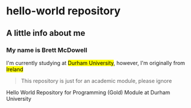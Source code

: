 # hello-world repository
## A little info about me

### My name is Brett McDowell

I'm currently studying at <mark>Durham University</mark>, however, I'm originally from <mark>Ireland</mark>

> This repository is just for an academic module, please ignore

Hello World Repository for Programming (Gold) Module at Durham University
